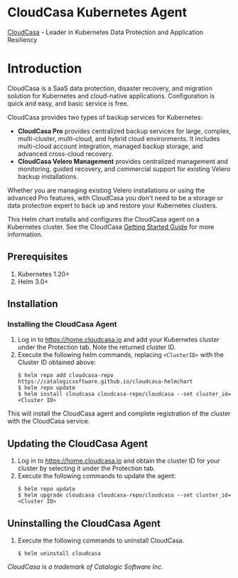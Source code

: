 # CloudCasa Kubernetes Agent

[CloudCasa](https://cloudcasa.io) - Leader in Kubernetes Data Protection and Application Resiliency

# Introduction

CloudCasa is a SaaS data protection, disaster recovery, and migration solution for Kubernetes and cloud-native applications. Configuration is quick and easy, and basic service is free.

CloudCasa provides two types of backup services for Kubernetes: 
* **CloudCasa Pro** provides centralized backup services for large, complex, multi-cluster, multi-cloud, and hybrid cloud environments. It includes multi-cloud account integration, managed backup storage, and advanced cross-cloud recovery.
* **CloudCasa Velero Management** provides centralized management and monitoring, guided recovery, and commercial support for existing Velero backup installations.

Whether you are managing existing Velero installations or using the advanced Pro features, with CloudCasa you don't need to be a storage or data protection expert to back up and restore your Kubernetes clusters.

This Helm chart installs and configures the CloudCasa agent on a Kubernetes cluster.
See the CloudCasa [Getting Started Guide](https://cloudcasa.io/get-started) for more information.

## Prerequisites

1. Kubernetes 1.20+
2. Helm 3.0+

## Installation
 
### Installing the CloudCasa Agent

1. Log in to https://home.cloudcasa.io and add your Kubernetes cluster under the Protection tab. Note the returned cluster ID.
2. Execute the following helm commands, replacing ```<ClusterID>``` with the Cluster ID obtained above:
    ```
    $ helm repo add cloudcasa-repo https://catalogicsoftware.github.io/cloudcasa-helmchart
    $ helm repo update
    $ helm install cloudcasa cloudcasa-repo/cloudcasa --set cluster_id=<Cluster ID>
    ```
This will install the CloudCasa agent and complete registration of the cluster with the CloudCasa service.

## Updating the CloudCasa Agent
1. Log in to https://home.cloudcasa.io and obtain the cluster ID for your cluster by selecting it under the Protection tab.
2. Execute the following commands to update the agent:
    ```
    $ helm repo update
    $ helm upgrade cloudcasa cloudcasa-repo/cloudcasa --set cluster_id=<Cluster ID>
    ```

## Uninstalling the CloudCasa Agent
1. Execute the following commands to uninstall CloudCasa.
    ```    
    $ helm uninstall cloudcasa
    ```
*CloudCasa is a trademark of Catalogic Software Inc.*
